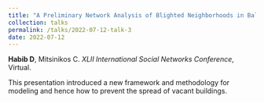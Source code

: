```yaml
---	
title: "A Preliminary Network Analysis of Blighted Neighborhoods in Baltimore City"	
collection: talks	
permalink: /talks/2022-07-12-talk-3	
date: 2022-07-12
---	
```

**Habib D**, Mitsinikos C. *XLII International Social Networks Conference*, Virtual.

This presentation introduced a new framework and methodology for modeling and hence how to prevent the spread of vacant buildings. 
